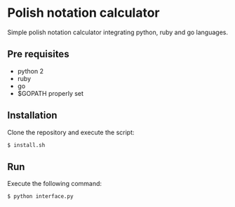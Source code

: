 # Polish notation calculator
Simple polish notation calculator integrating python, ruby and go languages.

## Pre requisites
 - python 2
 - ruby
 - go
 - $GOPATH properly set

## Installation
Clone the repository and execute the script:
```sh
$ install.sh
```

## Run
Execute the following command:
```sh
$ python interface.py
```
